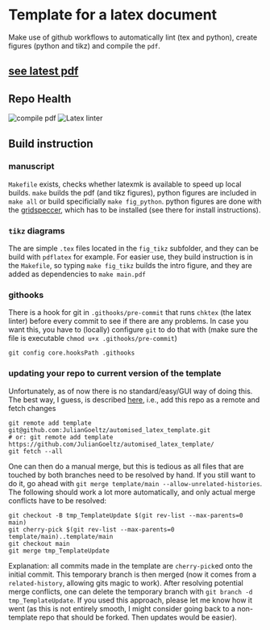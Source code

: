 # Template for a latex document
Make use of github workflows to automatically lint (tex and python), create figures (python and tikz) and compile the `pdf`.
## [see latest pdf](../../blob/compiledPDF/main.pdf)


## Repo Health

![compile pdf](../../workflows/compile%20pdf/badge.svg)
![Latex linter](../../workflows/Latex%20linter/badge.svg)


## Build instruction
### manuscript
`Makefile` exists, checks whether latexmk is available to speed up local builds.
`make` builds the pdf (and tikz figures), python figures are included in `make all` or build specificially `make fig_python`.
python figures are done with the [gridspeccer](https://github.com/obreitwi/gridspeccer/), which has to be installed (see there for install instructions).
### `tikz` diagrams
The are simple `.tex` files located in the `fig_tikz` subfolder, and they can be build with `pdflatex` for example.
For easier use, they build instruction is in the `Makefile`, so typing `make fig_tikz` builds the intro figure, and they are added as dependencies to `make main.pdf`
### githooks
There is a hook for git in `.githooks/pre-commit` that runs `chktex` (the latex linter) before every commit to see if there are any problems. In case you want this, you have to (locally) configure `git` to do that with (make sure the file is executable `chmod u+x .githooks/pre-commit`)
```
git config core.hooksPath .githooks
```
### updating your repo to current version of the template
Unfortunately, as of now there is no standard/easy/GUI way of doing this.
The best way, I guess, is described [here](https://stackoverflow.com/a/56577320), i.e., add this repo as a remote and fetch changes
```
git remote add template git@github.com:JulianGoeltz/automised_latex_template.git
# or: git remote add template https://github.com/JulianGoeltz/automised_latex_template/
git fetch --all
```
One can then do a manual merge, but this is tedious as all files that are touched by both branches need to be resolved by hand. If you still want to do it, go ahead with `git merge template/main --allow-unrelated-histories`.
The following should work a lot more automatically, and only actual merge conflicts have to be resolved:
```
git checkout -B tmp_TemplateUpdate $(git rev-list --max-parents=0 main)
git cherry-pick $(git rev-list --max-parents=0 template/main)..template/main
git checkout main
git merge tmp_TemplateUpdate
```
Explanation: all commits made in the template are `cherry-pick`ed onto the initial commit.
This temporary branch is then merged (now it comes from a `related-history`, allowing gits magic to work).
After resolving potential merge conflicts, one can delete the temporary branch with `git branch -d tmp_TemplateUpdate`.
If you used this approach, please let me know how it went (as this is not entirely smooth, I might consider going back to a non-template repo that should be forked. Then updates would be easier).
